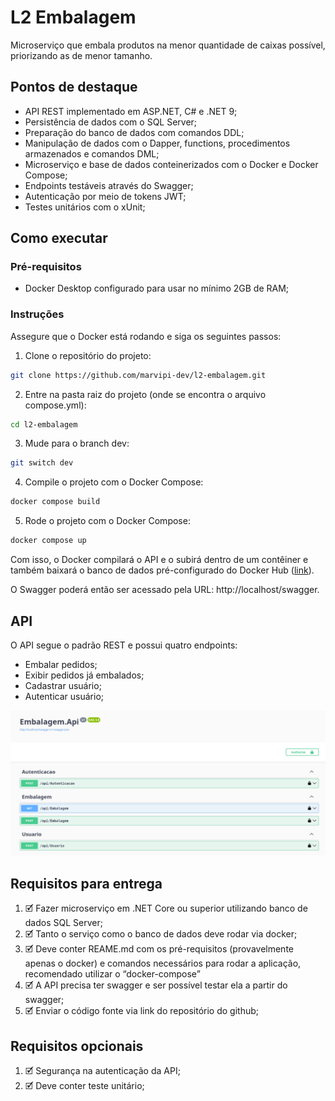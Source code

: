 # L2 Embalagem

Microserviço que embala produtos na menor quantidade de caixas possível, priorizando as de menor tamanho.

## Pontos de destaque

- API REST implementado em ASP.NET, C# e .NET 9;
- Persistência de dados com o SQL Server;
- Preparação do banco de dados com comandos DDL;
- Manipulação de dados com o Dapper, functions, procedimentos armazenados e comandos DML;
- Microserviço e base de dados conteinerizados com o Docker e Docker Compose;
- Endpoints testáveis através do Swagger;
- Autenticação por meio de tokens JWT;
- Testes unitários com o xUnit;

## Como executar

### Pré-requisitos

- Docker Desktop configurado para usar no mínimo 2GB de RAM;

### Instruções

Assegure que o Docker está rodando e siga os seguintes passos:
1. Clone o repositório do projeto:
```bash
git clone https://github.com/marvipi-dev/l2-embalagem.git
```
2. Entre na pasta raiz do projeto (onde se encontra o arquivo compose.yml):
```bash
cd l2-embalagem
```
3. Mude para o branch dev:
```bash
git switch dev
```
4. Compile o projeto com o Docker Compose:
```bash
docker compose build
```
5. Rode o projeto com o Docker Compose:
```bash
docker compose up
```

Com isso, o Docker compilará o API e o subirá dentro de um contêiner e também baixará o banco de dados pré-configurado
do Docker Hub ([link](https://hub.docker.com/r/marvipi/embalagem-repository-sqlserver "link")).

O Swagger poderá então ser acessado pela URL: http://localhost/swagger.

## API
O API segue o padrão REST e possui quatro endpoints:
- Embalar pedidos;
- Exibir pedidos já embalados;
- Cadastrar usuário;
- Autenticar usuário;

![Swagger](res/api.png)

## Requisitos para entrega

1. 🗹 Fazer microserviço em .NET Core ou superior utilizando banco de dados SQL Server;
2. 🗹 Tanto o serviço como o banco de dados deve rodar via docker;
3. 🗹 Deve conter REAME.md com os pré-requisitos (provavelmente apenas o docker) e
   comandos necessários para rodar a aplicação, recomendado utilizar o “docker-compose”
4. 🗹 A API precisa ter swagger e ser possível testar ela a partir do swagger;
5. 🗹 Enviar o código fonte via link do repositório do github;

## Requisitos opcionais

1. 🗹 Segurança na autenticação da API;
2. 🗹 Deve conter teste unitário;